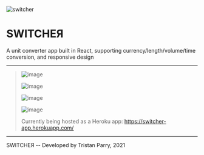 ![switcher](https://user-images.githubusercontent.com/64918749/126927858-864540a8-a171-4b29-b27b-77d089024979.png)
# SWITCHEЯ
A unit converter app built in React, supporting currency/length/volume/time conversion, and responsive design

----------------------------------------------------------------------------------------------------------------------------------
>
> ![image](https://user-images.githubusercontent.com/64918749/124390456-bb0a3180-dcb9-11eb-8bc2-3c30aa9ac052.png)
> 
> ![image](https://user-images.githubusercontent.com/64918749/124390472-c9584d80-dcb9-11eb-9359-3b175c6eee9f.png)
> 
> ![image](https://user-images.githubusercontent.com/64918749/124390481-d83f0000-dcb9-11eb-838f-aade27ffc146.png)
> 
> ![image](https://user-images.githubusercontent.com/64918749/124390492-e3922b80-dcb9-11eb-8150-4dc6221444de.png)
> 
> Currently being hosted as a Heroku app:
> https://switcher-app.herokuapp.com/
>
----------------------------------------------------------------------------------------------------------------------------------

SWITCHEЯ -- Developed by Tristan Parry, 2021
